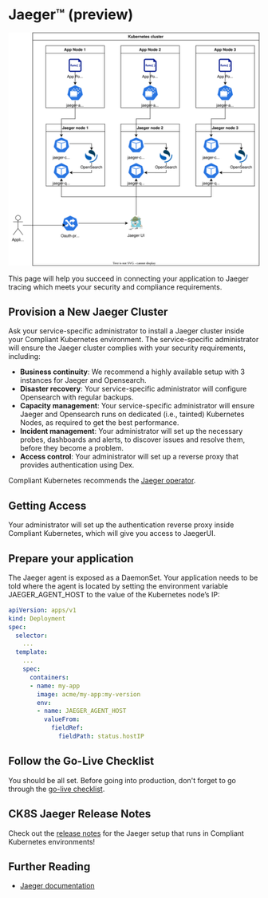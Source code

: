 Jaeger™ (preview)
=================

![Jaeger Deployment Model](img/jaeger.drawio.svg)

This page will help you succeed in connecting your application to Jaeger tracing  which meets your security and compliance requirements.

<!--jaeger-setup-start-->

## Provision a New Jaeger Cluster

Ask your service-specific administrator to install a Jaeger cluster inside your Compliant Kubernetes environment. The service-specific administrator will ensure the Jaeger cluster complies with your security requirements, including:

* **Business continuity**: We recommend a highly available setup with 3 instances for Jaeger and Opensearch.
* **Disaster recovery**: Your service-specific administrator will configure Opensearch with regular backups.
* **Capacity management**: Your service-specific administrator will ensure Jaeger and Opensearch runs on dedicated (i.e., tainted) Kubernetes Nodes, as required to get the best performance.
* **Incident management**: Your administrator will set up the necessary probes, dashboards and alerts, to discover issues and resolve them, before they become a problem.
* **Access control**: Your administrator will set up a reverse proxy that provides authentication using Dex.

Compliant Kubernetes recommends the [Jaeger operator](https://github.com/jaegertracing/jaeger-operator).

## Getting Access

Your administrator will set up the authentication reverse proxy inside Compliant Kubernetes, which will give you access to JaegerUI.

## Prepare your application

The Jaeger agent is exposed as a DaemonSet. Your application needs to be told where the agent is located by setting the environment variable JAEGER_AGENT_HOST to the value of the Kubernetes node’s IP:

```yaml
apiVersion: apps/v1
kind: Deployment
spec:
  selector:
    ...
  template:
    ...
    spec:
      containers:
      - name: my-app
        image: acme/my-app:my-version
        env:
        - name: JAEGER_AGENT_HOST
          valueFrom:
            fieldRef:
              fieldPath: status.hostIP
```

<!--jaeger-setup-end-->

## Follow the Go-Live Checklist

You should be all set.
Before going into production, don't forget to go through the [go-live checklist](../go-live.md).

## CK8S Jaeger Release Notes

Check out the [release notes](../../release-notes/jaeger.md) for the Jaeger setup that runs in Compliant Kubernetes environments!

## Further Reading

* [Jaeger documentation](https://www.jaegertracing.io/docs/latest/)
